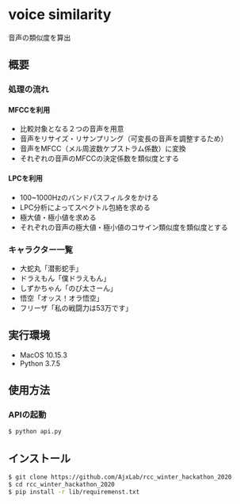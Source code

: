 # voice similarity

音声の類似度を算出

## 概要
### 処理の流れ
#### MFCCを利用
- 比較対象となる２つの音声を用意
- 音声をリサイズ・リサンプリング（可変長の音声を調整するため）
- 音声をMFCC（メル周波数ケプストラム係数）に変換
- それぞれの音声のMFCCの決定係数を類似度とする
#### LPCを利用
- 100~1000Hzのバンドパスフィルタをかける
- LPC分析によってスペクトル包絡を求める
- 極大値・極小値を求める
- それぞれの音声の極大値・極小値のコサイン類似度を類似度とする
### キャラクター一覧
- 大蛇丸「潜影蛇手」
- ドラえもん「僕ドラえもん」
- しずかちゃん「のび太さーん」
- 悟空「オッス！オラ悟空」
- フリーザ「私の戦闘力は53万です」


## 実行環境
- MacOS 10.15.3
- Python 3.7.5


## 使用方法
### APIの起動
```sh
$ python api.py
```

## インストール
```sh
$ git clone https://github.com/AjxLab/rcc_winter_hackathon_2020
$ cd rcc_winter_hackathon_2020
$ pip install -r lib/requiremenst.txt
```
